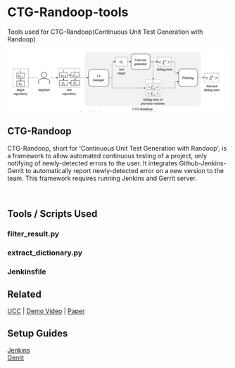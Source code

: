 # CTG-Randoop-tools
Tools used for CTG-Randoop(Continuous Unit Test Generation with Randoop)


![diagram](https://github.com/dodoyoon/CTG-Randoop-tools/blob/main/diagram.png)

## CTG-Randoop
CTG-Randoop, short for 'Continuous Unit Test Generation with Randoop', is a framework to allow automated continuous testing of a project, only notifying of newly-detected errors to the user. It integrates Github-Jenkins-Gerrit to automatically report newly-detected error on a new version to the team. This framework requires running Jenkins and Gerrit server. 

<br>


## Tools / Scripts Used
### filter_result.py

### extract_dictionary.py

### Jenkinsfile

## Related
[UCC](https://youtu.be/Z-s_1L4BmTk) | [Demo Video](https://youtu.be/kZ2xz8AQ3Aw) | [Paper](http://ksc2020.kiise.or.kr/wp/popPDF.asp?p=jncAE2qcBEA1CDPjT0QTWer1CVL0x1HejxX0G06Lc4lvOqS0QmlOw1v5gXc2)



## Setup Guides
[Jenkins](https://www.jenkins.io/doc/book/installing/linux/) <br>
[Gerrit](https://gerrit-review.googlesource.com/Documentation/)
